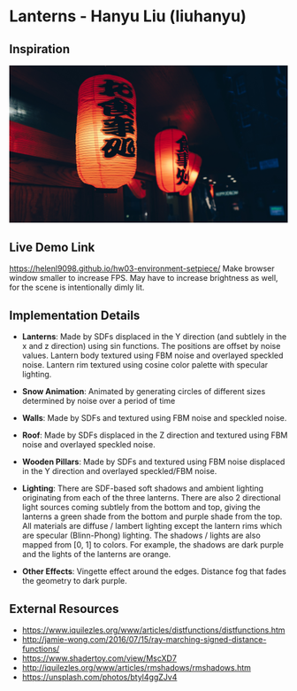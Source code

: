 # Lanterns - Hanyu Liu (liuhanyu)

## Inspiration
![](nigel-tadyanehondo-199310-unsplash.jpg)

## Live Demo Link 

https://helenl9098.github.io/hw03-environment-setpiece/
Make browser window smaller to increase FPS. 
May have to increase brightness as well, for the scene is intentionally dimly lit. 

## Implementation Details

- __Lanterns__: Made by SDFs displaced in the Y direction (and subtlely in the x and z direction) using sin functions. The positions are offset by noise values. Lantern body textured using FBM noise and overlayed speckled noise. Lantern rim textured using cosine color palette with specular lighting.

- __Snow Animation__: Animated by generating circles of different sizes determined by noise over a period of time

- __Walls__: Made by SDFs and textured using FBM noise and speckled noise.

- __Roof__: Made by SDFs displaced in the Z direction and textured using FBM noise and overlayed speckled noise.

- __Wooden Pillars__: Made by SDFs and textured using FBM noise displaced in the Y direction and overlayed speckled/FBM noise.

- __Lighting__: There are SDF-based soft shadows and ambient lighting originating from each of the three lanterns. There are also 2 directional light sources coming subtlely from the bottom and top, giving the lanterns a green shade from the bottom and purple shade from the top. All materials are diffuse / lambert lighting except the lantern rims which are specular (Blinn-Phong) lighting. The shadows / lights are also mapped from [0, 1] to colors. For example, the shadows are dark purple and the lights of the lanterns are orange. 

- __Other Effects__: Vingette effect around the edges. Distance fog that fades the geometry to dark purple. 


## External Resources

- https://www.iquilezles.org/www/articles/distfunctions/distfunctions.htm
- http://jamie-wong.com/2016/07/15/ray-marching-signed-distance-functions/
- https://www.shadertoy.com/view/MscXD7
- http://iquilezles.org/www/articles/rmshadows/rmshadows.htm
- https://unsplash.com/photos/btyl4ggZJv4

